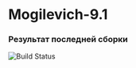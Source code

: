 # Mogilevich-9.1

### Результат последней сборки
![Build Status](https://github.com/nervuse/Mogilevich-9.1/workflows/ci/badge.svg)
